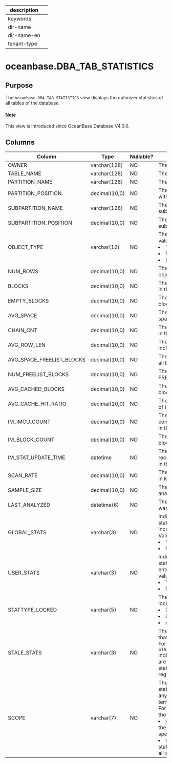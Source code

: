 |description||
|---|---|
|keywords||
|dir-name||
|dir-name-en||
|tenant-type||

# oceanbase.DBA_TAB_STATISTICS

## Purpose

The `oceanbase.DBA_TAB_STATISTICS` view displays the optimizer statistics of all tables of the database.

<main id="notice" type='explain'>
  <h4>Note</h4>
  <p>This view is introduced since OceanBase Database V4.0.0. </p>
</main>

## Columns

| Column | Type | Nullable? | Description |
| --- | --- | --- | --- |
| OWNER | varchar(128) | NO | The owner of the object. |
| TABLE_NAME | varchar(128) | NO | The name of the table. |
| PARTITION_NAME | varchar(128) | NO | The name of the partition. |
| PARTITION_POSITION | decimal(10,0) | NO | The position of the partition within the table. |
| SUBPARTITION_NAME | varchar(128) | NO | The name of the subpartition. |
| SUBPARTITION_POSITION | decimal(10,0) | NO | The position of the subpartition in the partition. |
| OBJECT_TYPE | varchar(12) | NO | The type of the object. Valid values:<li>TABLE<li>PARTITION<li>SUBPARTITION |
| NUM_ROWS | decimal(10,0) | NO | The number of rows in the object. |
| BLOCKS | decimal(10,0) | NO | The number of blocks used in the object. |
| EMPTY_BLOCKS | decimal(10,0) | NO | The number of empty blocks in the object. |
| AVG_SPACE | decimal(10,0) | NO | The average available space in the object. |
| CHAIN_CNT | decimal(10,0) | NO | The number of linked rows in the object. |
| AVG_ROW_LEN | decimal(10,0) | NO | The average row length, including the row overhead. |
| AVG_SPACE_FREELIST_BLOCKS | decimal(10,0) | NO | The average free space of all blocks on FREELIST. |
| NUM_FREELIST_BLOCKS | decimal(10,0) | NO | The number of blocks on FREELIST. |
| AVG_CACHED_BLOCKS | decimal(10,0) | NO | The average number of blocks in the buffer cache. |
| AVG_CACHE_HIT_RATIO | decimal(10,0) | NO | The average cache hit rate of the object. |
| IM_IMCU_COUNT | decimal(10,0) | NO | The number of in-memory compression units (IMCUs) in the table. |
| IM_BLOCK_COUNT | decimal(10,0) | NO | The number of in-memory blocks in the table. |
| IM_STAT_UPDATE_TIME | datetime | NO | The timestamp of the most recent update of statistics in the memory. |
| SCAN_RATE | decimal(10,0) | NO | The scan rate of the object, in MB/s. |
| SAMPLE_SIZE | decimal(10,0) | NO | The sample size used to analyze the table. |
| LAST_ANALYZED | datetime(6) | NO | The date when the table was analyzed the last time. |
| GLOBAL_STATS | varchar(3) | NO | Indicates whether the statistics are collected or incrementally maintained. Valid values:<li>YES<li>NO |
| USER_STATS | varchar(3) | NO | Indicates whether the statistics are directly entered by the user. Valid values:<li>YES<li>NO |
| STATTYPE_LOCKED | varchar(5) | NO | The type of the statistics lock. Valid values:<li>DATA<li>CACHE<li>ALL |
| STALE_STATS | varchar(3) | NO | The additional properties that describe the statistics. For example, `STATS_ON_CONVENTIONAL_LOAD` indicates that the statistics are obtained through online statistics collection with regular DML.  |
| SCOPE | varchar(7) | NO | The value `SHARED` indicates statistics are collected from any table other than global temporary tables. <br>For global temporary tables, the value can be:<li>`SESSION`: indicates that the statistics are session-specific.<li>`SHARED`: indicates that statistics are shared across all sessions. |
